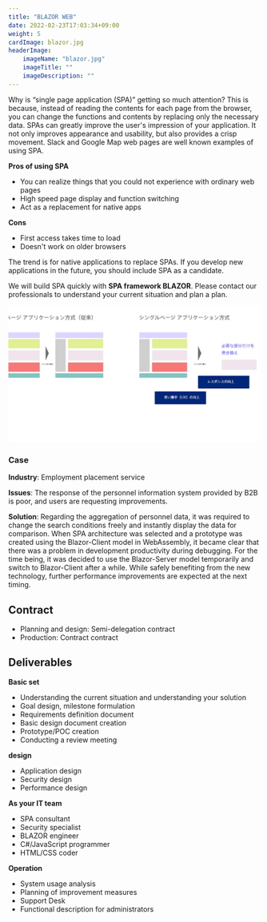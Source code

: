 ```yaml
---
title: "BLAZOR WEB"
date: 2022-02-23T17:03:34+09:00
weight: 5
cardImage: blazor.jpg
headerImage:
    imageName: "blazor.jpg"
    imageTitle: ""
    imageDescription: ""
---
```


Why is “single page application (SPA)” getting so much attention? This is because, instead of reading the contents for each page from the browser, you can change the functions and contents by replacing only the necessary data. SPAs can greatly improve the user's impression of your application. It not only improves appearance and usability, but also provides a crisp movement. Slack and Google Map web pages are well known examples of using SPA.

**Pros of using SPA**

- You can realize things that you could not experience with ordinary web pages
- High speed page display and function switching
- Act as a replacement for native apps

**Cons**

- First access takes time to load
- Doesn't work on older browsers

The trend is for native applications to replace SPAs. If you develop new applications in the future, you should include SPA as a candidate.

We will build SPA quickly with **SPA framework BLAZOR**. Please contact our professionals to understand your current situation and plan a plan.

![ Image is not Available !](blazor-web.webp)

### Case

**Industry**: Employment placement service

**Issues**: The response of the personnel information system provided by B2B is poor, and users are requesting improvements.

**Solution**: Regarding the aggregation of personnel data, it was required to change the search conditions freely and instantly display the data for comparison. When SPA architecture was selected and a prototype was created using the Blazor-Client model in WebAssembly, it became clear that there was a problem in development productivity during debugging. For the time being, it was decided to use the Blazor-Server model temporarily and switch to Blazor-Client after a while. While safely benefiting from the new technology, further performance improvements are expected at the next timing.

## Contract

- Planning and design: Semi-delegation contract
- Production: Contract contract

## Deliverables

**Basic set**

- Understanding the current situation and understanding your solution
- Goal design, milestone formulation
- Requirements definition document
- Basic design document creation
- Prototype/POC creation
- Conducting a review meeting



**design**

- Application design
- Security design
- Performance design

**As your IT team**

- SPA consultant
- Security specialist
- BLAZOR engineer
- C#/JavaScript programmer
- HTML/CSS coder

**Operation**

- System usage analysis
- Planning of improvement measures
- Support Desk
- Functional description for administrators
